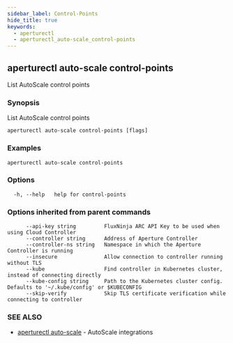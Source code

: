 ```yaml
---
sidebar_label: Control-Points
hide_title: true
keywords:
  - aperturectl
  - aperturectl_auto-scale_control-points
---
```


<!-- markdownlint-disable -->

## aperturectl auto-scale control-points

List AutoScale control points

### Synopsis

List AutoScale control points

```
aperturectl auto-scale control-points [flags]
```

### Examples

```
aperturectl auto-scale control-points
```

### Options

```
  -h, --help   help for control-points
```

### Options inherited from parent commands

```
      --api-key string         FluxNinja ARC API Key to be used when using Cloud Controller
      --controller string      Address of Aperture Controller
      --controller-ns string   Namespace in which the Aperture Controller is running
      --insecure               Allow connection to controller running without TLS
      --kube                   Find controller in Kubernetes cluster, instead of connecting directly
      --kube-config string     Path to the Kubernetes cluster config. Defaults to '~/.kube/config' or $KUBECONFIG
      --skip-verify            Skip TLS certificate verification while connecting to controller
```

### SEE ALSO

- [aperturectl auto-scale](/reference/aperturectl/auto-scale/auto-scale.md) - AutoScale integrations
